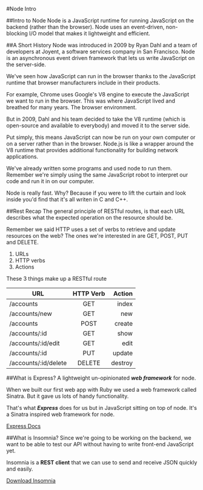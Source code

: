 #Node Intro

##Intro to Node
Node is a JavaScript runtime for running JavaScript on the backend (rather than the browser). Node uses an event-driven, non-blocking I/O model that makes it lightweight and efficient.

##A Short History
Node was introduced in 2009 by Ryan Dahl and a team of developers at Joyent, a software services company in San Francisco. Node is an asynchronous event driven framework that lets us write JavaScript on the server-side.

We've seen how JavaScript can run in the browser thanks to the JavaScript runtime that browser manufacturers include in their products.

For example, Chrome uses Google's V8 engine to execute the JavaScript we want to run in the browser. This was where JavaScript lived and breathed for many years. The browser environment.

But in 2009, Dahl and his team decided to take the V8 runtime (which is open-source and available to everybody) and moved it to the server side.

Put simply, this means JavaScript can now be run on your own computer or on a server rather than in the browser. Node.js is like a wrapper around the V8 runtime that provides additional functionality for building network applications.

We've already written some programs and used node to run them. Remember we're simply using the same JavaScript robot to interpret our code and run it in on our computer.

Node is really fast. Why? Because if you were to lift the curtain and look inside you'd find that it's all writen in C and C++.

##Rest Recap
The general principle of RESTful routes, is that each URL describes what the expected operation on the resource should be.

Remember we said HTTP uses a set of verbs to retrieve and update resources on the web? The ones we're interested in are GET, POST, PUT and DELETE.

1. URLs
2. HTTP verbs
3. Actions

These 3 things make up a RESTful route

| URL   |      HTTP Verb      |  Action |
|----------|:-------------:|------:|
| /accounts |  GET | index |
| /accounts/new |    GET   | new |
| /accounts | POST |  create   |
| /accounts/:id | GET |  show   |
| /accounts/:id/edit | GET |  edit   |
| /accounts/:id | PUT |  update   |
| /accounts/:id/delete | DELETE |  destroy   |

##What is Express?
A lightweight un-opinionated ***web framework*** for node.

When we built our first web app with Ruby we used a web framework called Sinatra. But it gave us lots of handy functionality.

That's what ***Express*** does for us but in JavaScript sitting on top of node. It's a Sinatra inspired web framework for node.

[Express Docs](http://expressjs.com)

##What is Insomnia?
Since we're going to be working on the backend, we want to be able to test our API without having to write front-end JavaScript yet.

Insomnia is a **REST client** that we can use to send and receive JSON quickly and easily.

[Download Insomnia](http://insomnia.rest)
